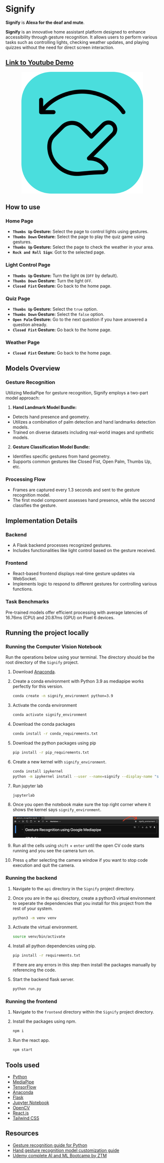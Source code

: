 # Signify

**Signify** is **Alexa for the deaf and mute**. 

**Signify** is an innovative home assistant platform designed to enhance accessibility through gesture recognition. It allows users to perform various tasks such as controlling lights, checking weather updates, and playing quizzes without the need for direct screen interaction.

## [Link to Youtube Demo](https://youtu.be/h1M6SkJgcqs)

<div align="center">
    <img src="./assets/logo.png" alt="Signify Logo" width="400">
</div>

## How to use

### Home Page

- **`Thumbs Up` Gesture:** Select the page to control lights using gestures.
- **`Thumbs Down` Gesture:** Select the page to play the quiz game using gestures.
- **`Thumbs Up` Gesture:** Select the page to check the weather in your area.
- **`Rock and Roll Sign`**: Got to the selected page.

### Light Control Page

- **`Thumbs Up` Gesture:** Turn the light `ON` (`OFF` by default).
- **`Thumbs Down` Gesture:** Turn the light `OFF`.
- **`Closed Fist` Gesture:** Go back to the home page.

### Quiz Page

- **`Thumbs Up` Gesture:** Select the `true` option.
- **`Thumbs Down` Gesture:** Select the `false` option.
- **`Open Palm` Gesture:** Go to the next question if you have answered a question already.
- **`Closed Fist` Gesture:** Go back to the home page.

### Weather Page

- **`Closed Fist` Gesture:** Go back to the home page.

## Models Overview

### Gesture Recognition

Utilizing MediaPipe for gesture recognition, Signify employs a two-part model approach:

1. **Hand Landmark Model Bundle:**
- Detects hand presence and geometry.
- Utilizes a combination of palm detection and hand landmarks detection models.
- Trained on diverse datasets including real-world images and synthetic models.
2. **Gesture Classification Model Bundle:**
- Identifies specific gestures from hand geometry.
- Supports common gestures like Closed Fist, Open Palm, Thumbs Up, etc.

### Processing Flow

- Frames are captured every 1.3 seconds and sent to the gesture recognition model.
- The first model component assesses hand presence, while the second classifies the gesture.

## Implementation Details

### Backend
- A Flask backend processes recognized gestures.
- Includes functionalities like light control based on the gesture received.

### Frontend
- React-based frontend displays real-time gesture updates via WebSocket.
- Implements logic to respond to different gestures for controlling various functions.

### Task Benchmarks
Pre-trained models offer efficient processing with average latencies of 16.76ms (CPU) and 20.87ms (GPU) on Pixel 6 devices.

## Running the project locally

### Running the Computer Vision Notebook

Run the operations below using your terminal. The directory should be the root directory of the `Signify` project.

1. Download [Anaconda](https://www.anaconda.com/download).

2. Create a conda environment with Python 3.9 as mediapipe works perfectly for this version.

    ```bash
    conda create -n signify_environment python=3.9
    ```

3. Activate the conda environment

    ```bash
    conda activate signify_environment
    ```

4. Download the conda packages

    ```bash
    conda install -r conda_requirements.txt
    ```

5. Download the python packages using pip

    ```bash
    pip install -r pip_requirements.txt
    ```

6. Create a new kernel with `signify_environment`.

    ```bash
    conda install ipykernel 
    python -m ipykernel install --user --name=signify --display-name "signify_environment"
    ```

7. Run jupyter lab

    ```bash
    jupyterlab
    ```

8. Once you open the notebook make sure the top right corner where it shows the kernel says `signify_environment`.

    ![Kernel Example](./assets/kernel.png)

9. Run all the cells using `shift` + `enter` until the open CV code starts running and you see the camera turn on.

10. Press `q` after selecting the camera window if you want to stop code execution and quit the camera.

### Running the backend

1. Navigate to the `api` directory in the `Signify` project directory.

2. Once you are in the `api` directory, create a python3 virtual environment to seperate the dependencies that you install for this project from the rest of your system.

    ```bash
    python3 -m venv venv
    ```

3. Activate the virtual environment.

    ```bash
    source venv/bin/activate
    ```

4. Install all python dependencies using pip.
    ```bash
    pip install -r requirements.txt
    ```

    If there are any errors in this step then install the packages manually by referencing the code.

5. Start the backend flask server.

    ```bash
    python run.py
    ```

### Running the frontend

1. Navigate to the `frontend` directory within the `Signify` project directory.

2. Install the packages using npm.

    ```bash
    npm i
    ```

3. Run the react app.

    ```bash
    npm start
    ```

## Tools used

- [Python](https://docs.python.org/3/)
- [MediaPipe](https://google.github.io/mediapipe/)
- [TensorFlow](https://www.tensorflow.org/overview)
- [Anaconda](https://docs.anaconda.com/)
- [Flask](https://flask.palletsprojects.com/)
- [Jupyter Notebook](https://jupyter-notebook.readthedocs.io/en/stable/)
- [OpenCV](https://docs.opencv.org/master/)
- [React.js](https://reactjs.org/)
- [Tailwind CSS](https://tailwindcss.com/)

## Resources

- [Gesture recognition guide for Python](https://developers.google.com/mediapipe/solutions/vision/gesture_recognizer/python)
- [Hand gesture recognition model customization guide](https://developers.google.com/mediapipe/solutions/customization/gesture_recognizer)
- [Udemy complete AI and ML Bootcamp by ZTM](https://www.udemy.com/share/102vAM3@uzvhf-FWASuZvecZ9RCJyF9n25CqgKAtCSlxnOch3PB_A_F7ZEdAXJ9b6V1QUXEo/)